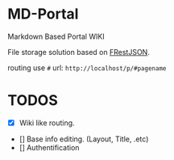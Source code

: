 # MD-Portal

Markdown Based Portal WIKI

File storage solution based on [FRestJSON](http://github.com/watert/FRestJSON/).

routing use `#` url: `http://localhost/p/#pagename`

# TODOS

- [x] Wiki like routing.
- [] Base info editing. (Layout, Title, .etc)
- [] Authentification
